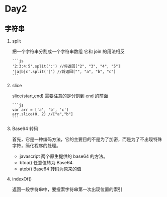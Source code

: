 # Day2

## 字符串

1.  split

    把一个字符串分割成一个字符串数组
    它和 join 的用法相反

        ```js
        '2:3:4:5'.split(':') //将返回["2", "3", "4", "5"]
        '|a|b|c'.split('|') //将返回["", "a", "b", "c"]
        ```

2.  slice

    slice(start,end)
    需要注意的是分割到 end 的前面

        ```js
        var arr = ['a', 'b', 'c']
        arr.slice(0, 2) //["a","b"]
        ```

3.  Base64 转码

    首先，它是一种编码方法，它的主要目的不是为了加密，而是为了不出现特殊字符，简化程序的处理。

    - javascript 两个原生提供的 base64 的方法。

    * btoa() 任意值转为 Base64.
    * atob() Base64 转码为原来的值

4.  indexOf()

    返回一段字符串中，要搜索字符串第一次出现位置的索引
